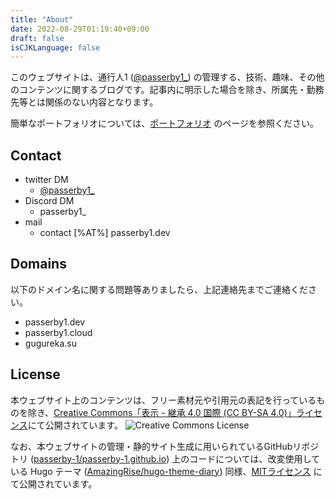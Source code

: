 ```yaml
---
title: "About"
date: 2022-08-29T01:19:40+09:00
draft: false
isCJKLanguage: false
---
```


このウェブサイトは、通行人1 ([@passerby1_](https://twitter.com/passerby1_)) の管理する、技術、趣味、その他のコンテンツに関するブログです。記事内に明示した場合を除き、所属先・勤務先等とは関係のない内容となります。

簡単なポートフォリオについては、[ポートフォリオ](https://passerby1.dev/portfolio) のページを参照ください。

## Contact 
* twitter DM
  * [@passerby1_](https://twitter.com/passerby1_)
* Discord DM
  * passerby1_
* mail
  * contact \[%AT%\] passerby1.dev

## Domains
以下のドメイン名に関する問題等ありましたら、上記連絡先までご連絡ください。
* passerby1.dev
* passerby1.cloud
* gugureka.su

## License
本ウェブサイト上のコンテンツは、フリー素材元や引用元の表記を行っているものを除き、[Creative Commons「表示 - 継承 4.0 国際 (CC BY-SA 4.0)」ライセンス](http://creativecommons.org/licenses/by-sa/4.0/)にて公開されています。
![Creative Commons License](https://i.creativecommons.org/l/by-sa/4.0/88x31.png)

なお、本ウェブサイトの管理・静的サイト生成に用いられているGitHubリポジトリ ([passerby-1/passerby-1.github.io](https://github.com/passerby-1/passerby-1.github.io)) 上のコードについては、改変使用している Hugo テーマ ([AmazingRise/hugo-theme-diary](https://github.com/AmazingRise/hugo-theme-diary)) 同様、[MITライセンス](https://raw.githubusercontent.com/passerby-1/passerby-1.github.io/master/LICENSE) にて公開されています。
